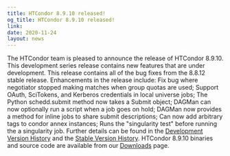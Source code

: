 ```yaml
---
title: HTCondor 8.9.10 released!
og_title: HTCondor 8.9.10 released!
link: 
date: 2020-11-24
layout: news
---
```


The HTCondor team is pleased to announce the release of HTCondor 8.9.10. This development series release contains new features that are under development. This release contains all of the bug fixes from the 8.8.12 stable release.  Enhancements in the release include: Fix bug where negotiator stopped making matches when group quotas are used; Support OAuth, SciTokens, and Kerberos credentials in local universe jobs; The Python schedd.submit method now takes a Submit object; DAGMan can now optionally run a script when a job goes on hold; DAGMan now provides a method for inline jobs to share submit descriptions; Can now add arbitrary tags to condor annex instances; Runs the "singularity test" before running the a singularity job.  Further details can be found in the <a href="https://htcondor.readthedocs.io/en/latest/version-history/development-release-series-89.html#version-8-9-10"> Development Version History</a> and the <a href="https://htcondor.readthedocs.io/en/latest/version-history/stable-release-series-88.html#version-8-8-12"> Stable Version History</a>. HTCondor 8.9.10 binaries and source code are available from our <a href="http://htcondor.org/downloads/">Downloads</a> page. 
